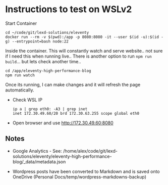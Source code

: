 # Instructions to test on WSLv2

Start Container
```
cd ~/code/git/lexd-solutions/eleventy
docker run --rm -v $(pwd):/app -p 8080:8080 -it --user $(id -u):$(id -g) --entrypoint=bash node:22
```

Inside the container. This will constantly watch and serve website.. not sure if I need this when running live..
There is another option to run `npm run build`... but lets check another time..
```
cd /app/eleventy-high-performance-blog
npm run watch
```

Once its running, I can make changes and it will refresh the page automatically.
 - Check WSL IP
    ```
    ip a | grep eth0: -A3 | grep inet
    inet 172.30.49.60/20 brd 172.30.63.255 scope global eth0
    ```
 - Open browser and use http://172.30.49.60:8080


## Notes
- Google Analytics - See: /home/alex/code/git/lexd-solutions/eleventy/eleventy-high-performance-blog/_data/metadata.json

- Wordpress posts have been converted to Markdown and is saved onto OneDrive (Personal Docs/temp/wordpress-markdowns-backup)